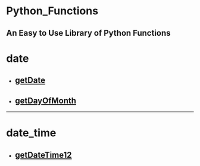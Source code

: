 # Python_Functions
An Easy to Use Library of Python Functions
----  

# date
* ## [getDate](date/getDate.py)
* ## [getDayOfMonth](date/getDayOfMonth.py)

----

# date_time
* ## [getDateTime12](date_time/getDateTime12.py)

